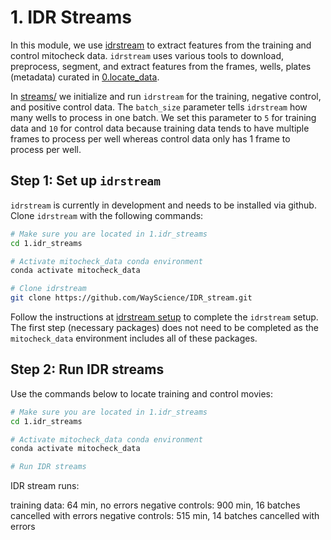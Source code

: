 # 1. IDR Streams

In this module, we use [idrstream](https://github.com/WayScience/IDR_stream) to extract features from the training and control mitocheck data.
`idrstream` uses various tools to download, preprocess, segment, and extract features from the frames, wells, plates (metadata) curated in [0.locate_data](../0.locate_data).

In [streams/](streams/) we initialize and run `idrstream` for the training, negative control, and positive control data.
The `batch_size` parameter tells `idrstream` how many wells to process in one batch.
We set this parameter to `5` for training data and `10` for control data because training data tends to have multiple frames to process per well whereas control data only has 1 frame to process per well.

## Step 1: Set up `idrstream`

`idrstream` is currently in development and needs to be installed via github.
Clone `idrstream` with the following commands:

```sh
# Make sure you are located in 1.idr_streams
cd 1.idr_streams

# Activate mitocheck_data conda environment
conda activate mitocheck_data

# Clone idrstream
git clone https://github.com/WayScience/IDR_stream.git
```

Follow the instructions at [idrstream setup](https://github.com/WayScience/IDR_stream#setup) to complete the `idrstream` setup.
The first step (necessary packages) does not need to be completed as the `mitocheck_data` environment includes all of these packages.

## Step 2: Run IDR streams

Use the commands below to locate training and control movies:

```sh
# Make sure you are located in 1.idr_streams
cd 1.idr_streams

# Activate mitocheck_data conda environment
conda activate mitocheck_data

# Run IDR streams
```


IDR stream runs:

training data: 64 min, no errors
negative controls: 900 min, 16 batches cancelled with errors
negative controls: 515 min, 14 batches cancelled with errors